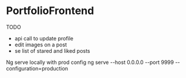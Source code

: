 # PortfolioFrontend

TODO
- api call to update profile
- edit images on a post
- se list of stared and liked posts

Ng serve locally with prod config 
ng serve --host 0.0.0.0 --port 9999 --configuration=production
